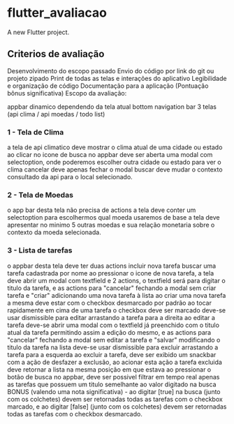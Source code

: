 # flutter_avaliacao

A new Flutter project.

## Criterios de avaliação

Desenvolvimento do escopo passado
Envio do código por link do git ou projeto zipado
Print de todas as telas e interações do aplicativo
Legibilidade e organização de código
Documentação para a aplicação (Pontuação bônus significativa)
Escopo da avaliação:

appbar dinamico dependendo da tela atual
bottom navigation bar
3 telas (api clima / api moedas / todo list)
### 1 - Tela de Clima 
a tela de api climatico deve mostrar o clima atual de uma cidade ou estado
ao clicar no icone de busca no appbar deve ser aberta uma modal com selectoption, onde poderemos escolher outra cidade ou estado para ver o clima
cancelar deve apenas fechar o modal
buscar deve mudar o contexto consultado da api para o local selecionado.

### 2 - Tela de Moedas
o app bar desta tela não precisa de actions
a tela deve conter um selectoption para escolhermos qual moeda usaremos de base
a tela deve apresentar no minimo 5 outras moedas e sua relação monetaria sobre o contexto da moeda selecionada.

### 3 - Lista de tarefas
o appbar desta tela deve ter duas actions
incluir nova tarefa
buscar uma tarefa cadastrada por nome
ao pressionar o icone de nova tarefa, a tela deve abrir um modal com textfield e 2 actions, o textfield será para digitar o titulo da tarefa, e as actions para "cancelar" fechando a modal sem criar tarefa e "criar" adicionando uma nova tarefa à lista
ao criar uma nova tarefa a mesma deve estar com o checkbox desmarcado por padrão
ao tocar rapidamente em cima de uma tarefa o checkbox deve ser marcado
deve-se usar dismissible para editar arrastando a tarefa para a direita
ao editar a tarefa deve-se abrir uma modal com o textfield já preenchido com o titulo atual da tarefa permitindo assim a edição do mesmo, e as actions para "cancelar" fechando a modal sem editar a tarefa e "salvar" modificando o titulo da tarefa na lista
deve-se usar dismissible para excluir arrastando a tarefa para a esquerda
ao excluir a tarefa, deve ser exibido um snackbar com a ação de desfazer a exclusão, ao acionar esta ação a tarefa excluida deve retornar a lista na mesma posição em que estava
ao pressionar o botão de busca no appbar, deve ser possivel filtrar em tempo real apenas as tarefas que possuem um titulo semelhante ao valor digitado na busca
BONUS (valendo uma nota significativa) - ao digitar [true] na busca (junto com os colchetes) devem ser retornadas todas as tarefas com o checkbox marcado, e ao digitar [false] (junto com os colchetes) devem ser retornadas todas as tarefas com o checkbox desmarcado.

